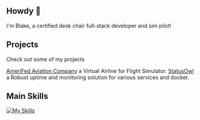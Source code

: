 ## Howdy 👋
I'm Blake, a certified desk chair full-stack developer and sim pilot!

## Projects

Check out some of my projects

[AmeriFed Aviation Company](https://amerifed.net) a Virtual Airline for Flight Simulator.
[StatusOwl](https://statusowl.net) a Robust uptime and monitoring solution for various services and docker.

## Main Skills
[![My Skills](https://skillicons.dev/icons?i=js,html,css,react,nextjs,nodejs,ts,python,redis,postgres,supabase,cloudflare,aws,docker,jenkins)](https://skillicons.dev)
<!--
**itzblakebro/itzblakebro** is a ✨ _special_ ✨ repository because its `README.md` (this file) appears on your GitHub profile.

Here are some ideas to get you started:

- 🔭 I’m currently working on ...
- 🌱 I’m currently learning ...
- 👯 I’m looking to collaborate on ...
- 🤔 I’m looking for help with ...
- 💬 Ask me about ...
- 📫 How to reach me: ...
- 😄 Pronouns: ...
- ⚡ Fun fact: ...
-->
